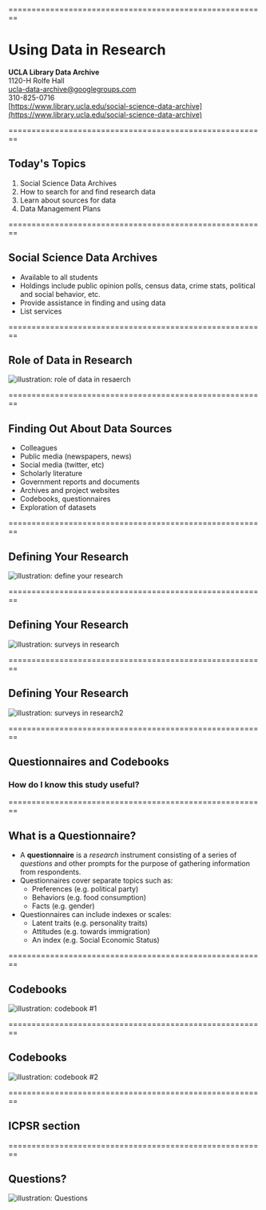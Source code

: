 ========================================================

# Using Data in Research

**__UCLA Library Data Archive__**  
1120-H Rolfe Hall  
ucla-data-archive@googlegroups.com  
310-825-0716  
[https://www.library.ucla.edu/social-science-data-archive](https://www.library.ucla.edu/social-science-data-archive)


========================================================

## Today's Topics

1. Social Science Data Archives
2. How to search for and find research data
3. Learn about sources for data
4. Data Management Plans

========================================================

## Social Science Data Archives

* Available to all students
* Holdings include public opinion polls, census data, crime stats, political and social behavior, etc.
* Provide assistance in finding and using data
* List services


========================================================

## Role of Data in Research

![illustration: role of data in resaerch](./images/roleOfData.jpg "role of data in research")


========================================================

## Finding Out About Data Sources

* Colleagues
* Public media (newspapers, news)
* Social media (twitter, etc)
* Scholarly literature
* Government reports and documents
* Archives and project websites
* Codebooks, questionnaires
* Exploration of datasets

========================================================

## Defining Your Research
![illustration: define your research](./images/DefineResearch.jpg "defining your research")

========================================================

## Defining Your Research
![illustration: surveys in research](./images/survey01.jpg "Surveys in research")

========================================================

## Defining Your Research
![illustration: surveys in research2](./images/survey02.jpg "Surveys in research")

========================================================


## Questionnaires and Codebooks

### How do I know this study useful?  



========================================================

## What is a Questionnaire?

* A __questionnaire__ is a _research_ instrument consisting of a series of _questions_ and other prompts for the purpose of gathering information from respondents.  
* Questionnaires cover separate topics such as:
	* Preferences (e.g. political party)
    * Behaviors (e.g. food consumption)
    * Facts (e.g. gender)
* Questionnaires can include indexes or scales:
	* Latent traits (e.g. personality traits)
    * Attitudes (e.g. towards immigration)
    * An index (e.g. Social Economic Status)

========================================================

## Codebooks
![illustration: codebook #1](./images/codebook01.jpg "Codebooks #1")

========================================================

## Codebooks

![illustration: codebook #2](./images/codebook02.jpg "Codebooks #2")

========================================================

## ICPSR section

========================================================



## Questions?  

![illustration: Questions](./images/questions.jpg "Questions?")
